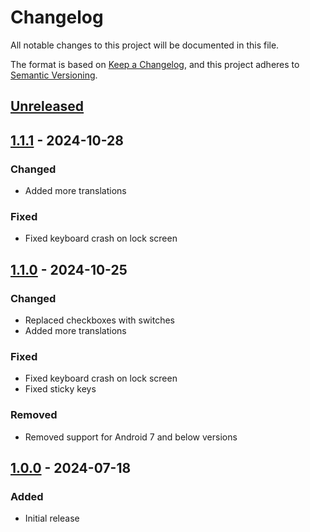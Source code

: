 # Changelog

All notable changes to this project will be documented in this file.

The format is based on [Keep a Changelog](https://keepachangelog.com/en/1.1.0/),
and this project adheres to [Semantic Versioning](https://semver.org/spec/v2.0.0.html).

## [Unreleased]

## [1.1.1] - 2024-10-28

### Changed
- Added more translations

### Fixed
- Fixed keyboard crash on lock screen

## [1.1.0] - 2024-10-25

### Changed
- Replaced checkboxes with switches
- Added more translations

### Fixed
- Fixed keyboard crash on lock screen
- Fixed sticky keys

### Removed
- Removed support for Android 7 and below versions

## [1.0.0] - 2024-07-18

### Added
- Initial release

[Unreleased]: https://github.com/FossifyOrg/Keyboard/compare/1.1.1...HEAD
[1.1.1]: https://github.com/FossifyOrg/Keyboard/compare/1.1.0...1.1.1
[1.1.0]: https://github.com/FossifyOrg/Keyboard/compare/1.0.0...1.1.0
[1.0.0]: https://github.com/FossifyOrg/Keyboard/releases/tag/1.0.0
